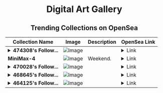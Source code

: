 <div align="center">

# Digital Art Gallery

## Trending Collections on OpenSea

| Collection Name                       | Image                                                                                     | Description                       | OpenSea Link                                                                                          |
|---------------------------------------|-------------------------------------------------------------------------------------------|-----------------------------------|--------------------------------------------------------------------------------------------------------|
| **<details><summary>474308's Follow...</summary>474308's Follower</details>** | ![Image](https://i.seadn.io/s/raw/files/19f9f090920392cc3650cbdf4361755b.png?w=500&auto=format?w=200&auto=format) |  | <details><summary>Link</summary>[474308's Follower](https://opensea.io/collection/474308-s-follower)</details> |
| **MiniMax-4** | ![Image](https://i.seadn.io/s/raw/files/0b28bb9621778b4ec33bb5f97ddf7be4.jpg?w=500&auto=format?w=200&auto=format) | Weekend. | <details><summary>Link</summary>[MiniMax-4](https://opensea.io/collection/minimax-4)</details> |
| **<details><summary>470028's Follow...</summary>470028's Follower</details>** | ![Image](https://i.seadn.io/s/raw/files/19f9f090920392cc3650cbdf4361755b.png?w=500&auto=format?w=200&auto=format) |  | <details><summary>Link</summary>[470028's Follower](https://opensea.io/collection/470028-s-follower)</details> |
| **<details><summary>468645's Follow...</summary>468645's Follower</details>** | ![Image](https://i.seadn.io/s/raw/files/19f9f090920392cc3650cbdf4361755b.png?w=500&auto=format?w=200&auto=format) |  | <details><summary>Link</summary>[468645's Follower](https://opensea.io/collection/468645-s-follower)</details> |
| **<details><summary>464125's Follow...</summary>464125's Follower</details>** | ![Image](https://i.seadn.io/s/raw/files/19f9f090920392cc3650cbdf4361755b.png?w=500&auto=format?w=200&auto=format) |  | <details><summary>Link</summary>[464125's Follower](https://opensea.io/collection/464125-s-follower)</details> |

</div>